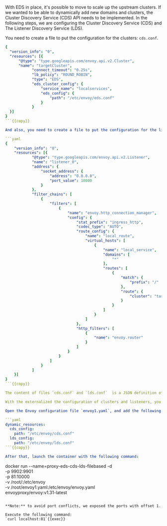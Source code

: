 With EDS in place, it's possible to move to scale up the upstream clusters. If we wanted to be able to dynamically add new domains and clusters, the Cluster Discovery Service (CDS) API needs to be implemented. In the following steps, we are configuring the Cluster Discovery Service (CDS) and The Listener Discovery Service (LDS).

You need to create a file to put the configuration for the clusters: `cds.conf`.

```yaml
{
  "version_info": "0",
  "resources": [{
      "@type": "type.googleapis.com/envoy.api.v2.Cluster",
      "name": "targetCluster",
			"connect_timeout": "0.25s",
			"lb_policy": "ROUND_ROBIN",
			"type": "EDS",
			"eds_cluster_config": {
				"service_name": "localservices",
				"eds_config": {
					"path": "/etc/envoy/eds.conf"
				}
			}
  }]
}
```{{copy}}

And also, you need to create a file to put the configuration for the listeners: `lds.conf`.

```yaml
{
    "version_info": "0",
    "resources": [{
            "@type": "type.googleapis.com/envoy.api.v2.Listener",
            "name": "listener_0",
            "address": {
                "socket_address": {
                    "address": "0.0.0.0",
                    "port_value": 10000
                }
            },
            "filter_chains": [
                {
                    "filters": [
                        {
                            "name": "envoy.http_connection_manager",
                            "config": {
                                "stat_prefix": "ingress_http",
                                "codec_type": "AUTO",
                                "route_config": {
                                    "name": "local_route",
                                    "virtual_hosts": [
                                        {
                                            "name": "local_service",
                                            "domains": [
                                                "*"
                                            ],
                                            "routes": [
                                                {
                                                    "match": {
                                                        "prefix": "/"
                                                    },
                                                    "route": {
                                                        "cluster": "targetCluster"
                                                    }
                                                }
                                            ]
                                        }
                                    ]
                                },
                                "http_filters": [
                                    {
                                        "name": "envoy.router"
                                    }
                                ]
                            }
                        }
                    ]
                }
            ]
    }]
}
```{{copy}}

The content of files `cds.conf` and `lds.conf`  is a JSON definition of with the same information defined within our static configuration.

With the externalized the configuration of clusters and listeners, you need to modify your Envoy's configuration to make reference to these files. This can be accomplish changing all the `static_resources` for `dynamic_resources`.

Open the Envoy configuration file `envoy1.yaml`, and add the following configuration:

```yaml
dynamic_resources:
  cds_config:
    path: "/etc/envoy/cds.conf"
  lds_config:
    path: "/etc/envoy/lds.conf"
```{{copy}}

After that, launch the container with the following command:

```
docker run --name=proxy-eds-cds-lds-filebased -d \
    -p 9902:9901 \
    -p 81:10000 \
    -v /root/:/etc/envoy \
    -v /root/envoy1.yaml:/etc/envoy/envoy.yaml \
    envoyproxy/envoy:v1.31-latest
```{{execute}}

**Note:** to avoid port conflicts, we exposed the ports with offset 1.

Execute the following command:
`curl localhost:81`{{exec}}

